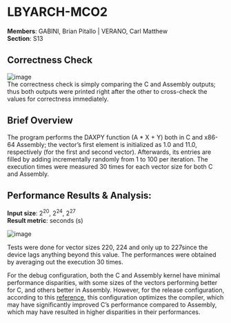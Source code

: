 # LBYARCH-MCO2
**Members**: GABINI, Brian Pitallo | VERANO, Carl Matthew<br>
**Section**: S13

## Correctness Check
![image](https://github.com/briangabini/LBYARCH-MCO2/assets/113345631/2a3b4b3b-a5a1-4d45-82a2-8848b8aec71b)<br>
The correctness check is simply comparing the C and Assembly outputs; thus both outputs were printed right after the other to cross-check the values for correctness immediately.

## Brief Overview
The program performs the DAXPY function (A * X + Y) both in C and x86-64 Assembly; the vector’s first element is initialized as 1.0 and 11.0, respectively (for the first and second vector). Afterwards, its entries are filled by adding incrementally randomly from 1 to 100 per iteration. The execution times were measured 30 times for each vector size for both C and Assembly.

## Performance Results & Analysis: <br>
**Input size**: $2^{20}$, $2^{24}$, $2^{27}$ <br>
**Result metric**: seconds (s) <br>

![image](https://github.com/briangabini/LBYARCH-MCO2/assets/113345631/f03a970a-a1c0-40ab-aba7-49ff44969f88)<br>

Tests were done for vector sizes 220, 224 and only up to 227since the device lags anything beyond this value. The performances were obtained by averaging out the execution 30 times. <br>

For the debug configuration, both the C and Assembly kernel have minimal performance disparities, with some sizes of the vectors performing better for C, and others better in Assembly. However, for the release configuration, according to this [reference](https://community.st.com/t5/stm32cubeide-mcus/what-is-the-difference-between-debug-and-release-of-a-project/td-p/183634#:~:text=The%20difference%20is%20the%20compiler,unless%20performance%20becomes%20an%20issue.), this configuration optimizes the compiler, which may have significantly improved C’s performance compared to Assembly, which may have resulted in higher disparities in their performances.
